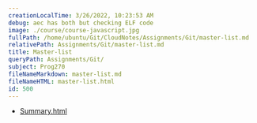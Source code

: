 ```yaml
---
creationLocalTime: 3/26/2022, 10:23:53 AM
debug: aec has both but checking ELF code
image: ./course/course-javascript.jpg
fullPath: /home/ubuntu/Git/CloudNotes/Assignments/Git/master-list.md
relativePath: Assignments/Git/master-list.md
title: Master-list
queryPath: Assignments/Git/
subject: Prog270
fileNameMarkdown: master-list.md
fileNameHTML: master-list.html
id: 500
---
```



<!-- toc -->
<!-- tocstop -->

* [Summary.html](Summary.html)